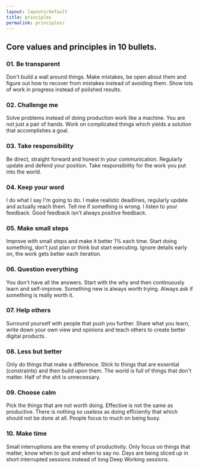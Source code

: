 ```yaml
---
layout: layouts/default
title: principles
permalink: principles/
---
```


## Core values and principles in 10 bullets.

### 01. Be transparent
Don't build a wall around things. Make mistakes, be open about them and figure out how to recover from mistakes instead of avoiding them. Show lots of work in progress instead of polished results.

### 02. Challenge me
Solve problems instead of doing production work like a machine. You are not just a pair of hands. Work on complicated things which yields a solution that accomplishes a goal.

### 03. Take responsibility
Be direct, straight forward and honest in your communication. Regularly update and defend your position. Take responsibility for the work you put into the world.

### 04. Keep your word
I do what I say I'm going to do. I make realistic deadlines, regularly update and actually reach them. Tell me if something is wrong. I listen to your feedback. Good feedback isn't always positive feedback.

### 05. Make small steps
Improve with small steps and make it better 1% each time. Start doing something, don't just plan or think but start executing. Ignore details early on, the work gets better each iteration.

### 06. Question everything
You don't have all the answers. Start with the why and then continuously learn and self-improve. Something new is always worth trying. Always ask if something is really worth it.

### 07. Help others
Surround yourself with people that push you further. Share what you learn, write down your own view and opinions and teach others to create better digital products.

### 08. Less but better
Only do things that make a difference. Stick to things that are essential (constraints) and then build upon them. The world is full of things that don't matter. Half of the shit is unnecessary.

### 09. Choose calm
Pick the things that are not worth doing. Effective is not the same as productive. There is nothing so useless as doing efficiently that which should not be done at all. People focus to much on being busy.

### 10. Make time
Small interruptions are the enemy of productivity. Only focus on things that matter, know when to quit and when to say no. Days are being sliced up in short interrupted sessions instead of long Deep Working sessions.
